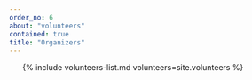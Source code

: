 ```yaml
---
order_no: 6
about: "volunteers"
contained: true
title: "Organizers"
---
```


<ol class="volunteers-list">
  {% include volunteers-list.md volunteers=site.volunteers %}
</ol>
